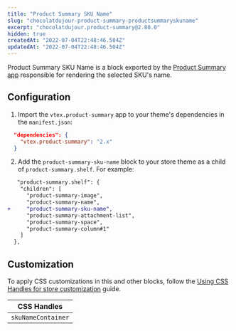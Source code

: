 ```yaml
---
title: "Product Summary SKU Name"
slug: "chocolatdujour-product-summary-productsummaryskuname"
excerpt: "chocolatdujour.product-summary@2.80.0"
hidden: true
createdAt: "2022-07-04T22:48:46.504Z"
updatedAt: "2022-07-04T22:48:46.504Z"
---
```

Product Summary SKU Name is a block exported by the [Product Summary app](https://developers.vtex.com/vtex-developer-docs/docs/vtex-product-summary) responsible for rendering the selected SKU's name.

## Configuration

1. Import the `vtex.product-summary` app to your theme's dependencies in the `manifest.json`:

```json
  "dependencies": {
    "vtex.product-summary": "2.x"
  }
```

2. Add the `product-summary-sku-name` block to your store theme as a child of `product-summary.shelf`. For example:

```diff
   "product-summary.shelf": {
    "children": [
      "product-summary-image",
      "product-summary-name",
+     "product-summary-sku-name",
      "product-summary-attachment-list",
      "product-summary-space",
      "product-summary-column#1"
    ]
  },
```

## Customization

To apply CSS customizations in this and other blocks, follow the [Using CSS Handles for store customization](https://developers.vtex.com/vtex-developer-docs/docs/vtex-io-documentation-using-css-handles-for-store-customization) guide.

| CSS Handles        |
| ------------------ |
| `skuNameContainer` |